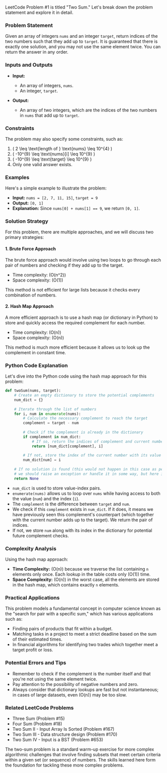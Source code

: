 LeetCode Problem #1 is titled "Two Sum." Let's break down the problem statement and explore it in detail.

### Problem Statement
Given an array of integers `nums` and an integer `target`, return indices of the two numbers such that they add up to `target`. It is guaranteed that there is exactly one solution, and you may not use the same element twice. You can return the answer in any order.

### Inputs and Outputs
- **Input:**
  - An array of integers, `nums`.
  - An integer, `target`.

- **Output:**
  - An array of two integers, which are the indices of the two numbers in `nums` that add up to `target`.

### Constraints
The problem may also specify some constraints, such as:
1. \( 2 \leq \text{length of } \text{nums} \leq 10^{4} \)
2. \( -10^{9} \leq \text{nums}[i] \leq 10^{9} \)
3. \( -10^{9} \leq \text{target} \leq 10^{9} \)
4. Only one valid answer exists.

### Examples
Here's a simple example to illustrate the problem:

- **Input:** `nums = [2, 7, 11, 15]`, `target = 9`
- **Output:** `[0, 1]`
- **Explanation:** Since `nums[0] + nums[1] == 9`, we return `[0, 1]`.

### Solution Strategy
For this problem, there are multiple approaches, and we will discuss two primary strategies:

#### 1. Brute Force Approach
The brute force approach would involve using two loops to go through each pair of numbers and checking if they add up to the target.

- Time complexity: \(O(n^2)\)
- Space complexity: \(O(1)\)

This method is not efficient for large lists because it checks every combination of numbers.

#### 2. Hash Map Approach
A more efficient approach is to use a hash map (or dictionary in Python) to store and quickly access the required complement for each number.

- Time complexity: \(O(n)\)
- Space complexity: \(O(n)\)

This method is much more efficient because it allows us to look up the complement in constant time.

### Python Code Explanation
Let's dive into the Python code using the hash map approach for this problem:

```python
def twoSum(nums, target):
    # Create an empty dictionary to store the potential complements
    num_dict = {}
    
    # Iterate through the list of numbers
    for i, num in enumerate(nums):
        # Calculate the necessary complement to reach the target
        complement = target - num
        
        # Check if the complement is already in the dictionary
        if complement in num_dict:
            # If so, return the indices of complement and current number
            return [num_dict[complement], i]
        
        # If not, store the index of the current number with its value as the key
        num_dict[num] = i
        
    # If no solution is found (this would not happen in this case as per the problem statement),
    # we should raise an exception or handle it in some way, but here it is just a placeholder for completeness.
    return None
```
- `num_dict` is used to store value-index pairs.
- `enumerate(nums)` allows us to loop over `nums` while having access to both the value (`num`) and the index (`i`).
- The `complement` is the difference between `target` and `num`.
- We check if this `complement` exists in `num_dict`. If it does, it means we have previously seen this complement's counterpart (which together with the current number adds up to the target). We return the pair of indices.
- If not, we store `num` along with its index in the dictionary for potential future complement checks.

### Complexity Analysis
Using the hash map approach:

- **Time Complexity:** \(O(n)\) because we traverse the list containing `n` elements only once. Each lookup in the table costs only \(O(1)\) time.
- **Space Complexity:** \(O(n)\) in the worst case, all the elements are stored in the hash map, which contains exactly `n` elements.

### Practical Applications
This problem models a fundamental concept in computer science known as the "search for pair with a specific sum," which has various applications such as:
- Finding pairs of products that fit within a budget.
- Matching tasks in a project to meet a strict deadline based on the sum of their estimated times.
- In financial algorithms for identifying two trades which together meet a target profit or loss.

### Potential Errors and Tips
- Remember to check if the complement is the number itself and that you're not using the same element twice.
- Pay attention to the possibility of negative numbers and zero.
- Always consider that dictionary lookups are fast but not instantaneous; in cases of large datasets, even \(O(n)\) may be too slow.

### Related LeetCode Problems
- Three Sum (Problem #15)
- Four Sum (Problem #18)
- Two Sum II - Input Array Is Sorted (Problem #167)
- Two Sum III - Data structure design (Problem #170)
- Two Sum IV - Input is a BST (Problem #653)

The two-sum problem is a standard warm-up exercise for more complex algorithmic challenges that involve finding subsets that meet certain criteria within a given set (or sequence) of numbers. The skills learned here form the foundation for tackling these more complex problems.